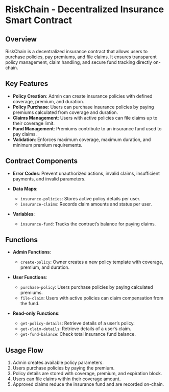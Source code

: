 # RiskChain - Decentralized Insurance Smart Contract

## Overview

RiskChain is a decentralized insurance contract that allows users to purchase policies, pay premiums, and file claims. It ensures transparent policy management, claim handling, and secure fund tracking directly on-chain.

## Key Features

* **Policy Creation**: Admin can create insurance policies with defined coverage, premium, and duration.
* **Policy Purchase**: Users can purchase insurance policies by paying premiums calculated from coverage and duration.
* **Claims Management**: Users with active policies can file claims up to their coverage limit.
* **Fund Management**: Premiums contribute to an insurance fund used to pay claims.
* **Validation**: Enforces maximum coverage, maximum duration, and minimum premium requirements.

## Contract Components

* **Error Codes**: Prevent unauthorized actions, invalid claims, insufficient payments, and invalid parameters.
* **Data Maps**:

  * `insurance-policies`: Stores active policy details per user.
  * `insurance-claims`: Records claim amounts and status per user.
* **Variables**:

  * `insurance-fund`: Tracks the contract’s balance for paying claims.

## Functions

* **Admin Functions**:

  * `create-policy`: Owner creates a new policy template with coverage, premium, and duration.
* **User Functions**:

  * `purchase-policy`: Users purchase policies by paying calculated premiums.
  * `file-claim`: Users with active policies can claim compensation from the fund.
* **Read-only Functions**:

  * `get-policy-details`: Retrieve details of a user’s policy.
  * `get-claim-details`: Retrieve details of a user’s claim.
  * `get-fund-balance`: Check total insurance fund balance.

## Usage Flow

1. Admin creates available policy parameters.
2. Users purchase policies by paying the premium.
3. Policy details are stored with coverage, premium, and expiration block.
4. Users can file claims within their coverage amount.
5. Approved claims reduce the insurance fund and are recorded on-chain.

